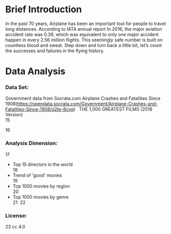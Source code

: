# Brief Introduction
In the past 70 years, Airplane has been an important tool for people to travel long distances. According to IATA annual report In 2016, the major aviation accident rate was 0.39, which was equivalent to only one major accident happen in every 2.56 million flights. This seemingly safe number is built on countless blood and sweat. Step down and turn back a little bit, let’s count the successes and failures in the flying history.<br>


# Data Analysis

### Data Set:
Government data from Socrata.com Airplane Crashes and Fatalities Since 1908(https://opendata.socrata.com/Government/Airplane-Crashes-and-Fatalities-Since-1908/q2te-8cvq)
   THE 1,000 GREATEST FILMS (2018 Version)<br>
15
    
16
### Analysis Dimension:
17
- Top 15 directors in the world<br>
18
- Trend of 'good' movies<br>
19
- Top 1000 movies by region<br> 
20
- Top 1000 movies by genre<br>
21
​
22
### License:
23
   cc 4.0
